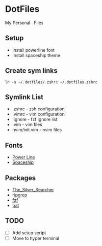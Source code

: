 # DotFiles

My Personal . Files

## Setup

- Install powerline font
- Install spaceship theme

## Create sym links

`ln -s ~/.dotfiles/.zshrc ~/.dotfiles.zshrc`

## Symlink List

- .zshrc - zsh configuration
- .vimrc - vim configuration
- .ignore - fzf ignore list
- .vim - vim files
- nvim/init.vim - nvim files

## Fonts

- [Power Line](https://github.com/powerline/fonts)
- [Spaceship](https://github.com/spaceship-prompt/spaceship-prompt)

## Packages

- [The_Silver_Searcher](https://github.com/ggreer/the_silver_searcher)
- [ripgrep](https://github.com/BurntSushi/ripgrep)
- [fzf](https://github.com/junegunn/fzf)
- [bat](https://github.com/sharkdp/bat)

## TODO

- [ ] Add setup script
- [ ] Move to hyper terminal
